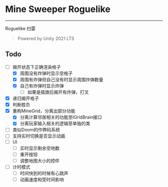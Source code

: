 ﻿# Mine Sweeper Roguelike

---

Roguelike 扫雷

> Powered by Unity 2021 LTS

## Todo

- [ ] 揭开状态下正确渲染格子
    - [x] 周围没有炸弹时显示空格子
    - [x] 周围有炸弹但自己没有时显示周围炸弹数量
    - [x] 自己有炸弹时显示炸弹
        - [ ] 如果是插旗后揭开有炸弹，打叉
- [x] 递归揭开格子
- [x] 判断胜负
- [x] 重构MineGrid，分离出部分功能
    - [x] 分离计算邻居相关的功能至IGridBrain接口
    - [x] 分离玩家输入相关的逻辑至单独的类
- [ ] 类似Doom的作弊码系统
- [ ] 支持实时切换是否显示动画
- [ ] UI
    - [ ] 实时显示剩余空地数
    - [ ] 重开按钮
    - [ ] 调整地图大小的控件
- [ ] 计时模式
    - [ ] 时间快到的时候有心跳声
    - [ ] 动画速度和受时间影响
